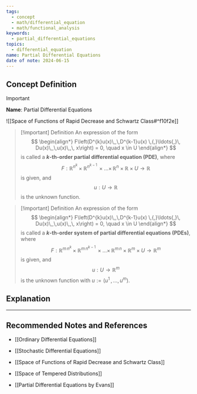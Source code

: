 ```yaml
---
tags:
  - concept
  - math/differential_equation
  - math/functional_analysis
keywords:
  - partial_differential_equations
topics:
  - differential_equation
name: Partial Differential Equations
date of note: 2024-06-15
---
```


## Concept Definition

>[!important]
>**Name**: Partial Differential Equations



![[Space of Functions of Rapid Decrease and Schwartz Class#^f10f2e]]


>[!important] Definition
>An expression of the form
>$$
>\begin{align*}
> F\left(D^{k}u(x)\,,\,D^{k-1}u(x) \,{,}\ldots{,}\, Du(x)\,,\,u(x)\,,\, x\right) = 0, \quad x \in U
>\end{align*}
>$$
>is called a **$k$-th-order partial differential equation (PDE)**, 
>where
>$$
>F: \mathbb{R}^{n^k} \times \mathbb{R}^{n^{k-1}} \,{\times}\ldots{\times}\, \mathbb{R}^n \times \mathbb{R} \times U \to \mathbb{R}
>$$ 
>is given, and
>$$
>u: U \to \mathbb{R}
>$$
>is the unknown function.

>[!important] Definition
>An expression of the form
>$$
>\begin{align*}
> F\left(D^{k}u(x)\,,\,D^{k-1}u(x) \,{,}\ldots{,}\, Du(x)\,,\,u(x)\,,\, x\right) = 0, \quad x \in U
>\end{align*}
>$$
>is called a **$k$-th-order system of partial differential equations (PDEs)**, 
>where
>$$
>F: \mathbb{R}^{m\,n^k} \times \mathbb{R}^{m\,n^{k-1}} \,{\times}\ldots{\times}\, \mathbb{R}^{m\,n} \times \mathbb{R}^{m} \times U \to \mathbb{R}^{m}
>$$ 
>is given, and
>$$
>u: U \to \mathbb{R}^{m}
>$$
>is the unknown function with $u:= \left(u^1 \,{,}\ldots{,}\, u^{m}\right)$.


## Explanation





-----------
##  Recommended Notes and References


- [[Ordinary Differential Equations]]
- [[Stochastic Differential Equations]]

- [[Space of Functions of Rapid Decrease and Schwartz Class]]
- [[Space of Tempered Distributions]]

- [[Partial Differential Equations by Evans]]